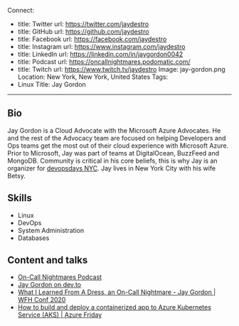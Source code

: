 Connect:
  - title: Twitter
    url: https://twitter.com/jaydestro
  - title: GitHub
    url: https://github.com/jaydestro
  - title: Facebook
    url: https://facebook.com/jaydestro
  - title: Instagram
    url: https://www.instagram.com/jaydestro
  - title: LinkedIn
    url: https://linkedin.com/in/jaygordon0042
  - title: Podcast
    url: https://oncallnightmares.podomatic.com/
  - title: Twitch
    url: https://www.twitch.tv/jaydestro
Image: jay-gordon.png
Location: New York, New York, United States
Tags:
  - Linux
Title: Jay Gordon
---
## Bio
Jay Gordon is a Cloud Advocate with the Microsoft Azure Advocates. He and the rest of the Advocacy team are focused on helping Developers and Ops teams get the most out of their cloud experience with Microsoft Azure. Prior to Microsoft, Jay was part of teams at DigitalOcean, BuzzFeed and MongoDB. Community is critical in his core beliefs, this is why Jay is an organizer for [devopsdays NYC](https://devopsdays.org/events/2020-new-york-city/welcome/). Jay lives in New York City with his wife Betsy.

## Skills
* Linux
* DevOps
* System Administration
* Databases

## Content and talks
* [On-Call Nightmares Podcast](http://oncallnightmares.com/)
* [Jay Gordon on dev.to](https://dev.to/jaydestro)
* [What I Learned From A Dress, an On-Call Nightmare - Jay Gordon | WFH Conf 2020](https://www.youtube.com/watch?v=aniqpxWGsjc)
* [How to build and deploy a containerized app to Azure Kubernetes Service (AKS) | Azure Friday](https://www.youtube.com/watch?v=E9YWmbUb9Ps)
